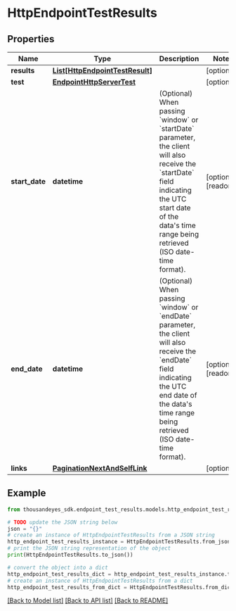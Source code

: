 # HttpEndpointTestResults


## Properties

Name | Type | Description | Notes
------------ | ------------- | ------------- | -------------
**results** | [**List[HttpEndpointTestResult]**](HttpEndpointTestResult.md) |  | [optional] 
**test** | [**EndpointHttpServerTest**](EndpointHttpServerTest.md) |  | [optional] 
**start_date** | **datetime** | (Optional) When passing &#x60;window&#x60; or &#x60;startDate&#x60; parameter,  the client will also receive the &#x60;startDate&#x60; field indicating the UTC start date of the data&#39;s time range being retrieved  (ISO date-time format). | [optional] [readonly] 
**end_date** | **datetime** | (Optional) When passing &#x60;window&#x60; or &#x60;endDate&#x60; parameter,  the client will also receive the &#x60;endDate&#x60; field indicating the UTC end date of the data&#39;s time range being retrieved  (ISO date-time format). | [optional] [readonly] 
**links** | [**PaginationNextAndSelfLink**](PaginationNextAndSelfLink.md) |  | [optional] 

## Example

```python
from thousandeyes_sdk.endpoint_test_results.models.http_endpoint_test_results import HttpEndpointTestResults

# TODO update the JSON string below
json = "{}"
# create an instance of HttpEndpointTestResults from a JSON string
http_endpoint_test_results_instance = HttpEndpointTestResults.from_json(json)
# print the JSON string representation of the object
print(HttpEndpointTestResults.to_json())

# convert the object into a dict
http_endpoint_test_results_dict = http_endpoint_test_results_instance.to_dict()
# create an instance of HttpEndpointTestResults from a dict
http_endpoint_test_results_from_dict = HttpEndpointTestResults.from_dict(http_endpoint_test_results_dict)
```
[[Back to Model list]](../README.md#documentation-for-models) [[Back to API list]](../README.md#documentation-for-api-endpoints) [[Back to README]](../README.md)


